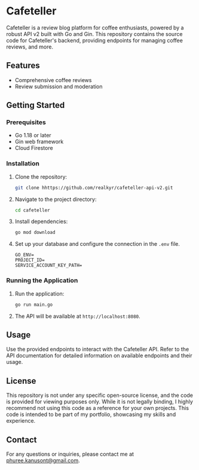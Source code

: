 # Cafeteller

Cafeteller is a review blog platform for coffee enthusiasts, powered by a robust API v2 built with Go and Gin. This repository contains the source code for Cafeteller's backend, providing endpoints for managing coffee reviews, and more.

## Features

- Comprehensive coffee reviews
- Review submission and moderation

## Getting Started

### Prerequisites

- Go 1.18 or later
- Gin web framework
- Cloud Firestore

### Installation

1. Clone the repository:
    ```sh
    git clone hhttps://github.com/realkyr/cafeteller-api-v2.git
    ```
2. Navigate to the project directory:
    ```sh
    cd cafeteller
    ```
3. Install dependencies:
    ```sh
    go mod download
    ```
4. Set up your database and configure the connection in the `.env` file.
   ```dotenv
   GO_ENV=
   PROJECT_ID=
   SERVICE_ACCOUNT_KEY_PATH=
   ```

### Running the Application

1. Run the application:
    ```sh
    go run main.go
    ```

2. The API will be available at `http://localhost:8080`.

## Usage

Use the provided endpoints to interact with the Cafeteller API. Refer to the API documentation for detailed information on available endpoints and their usage.

## License

This repository is not under any specific open-source license, and the code is provided for viewing purposes only. While it is not legally binding, I highly recommend not using this code as a reference for your own projects. This code is intended to be part of my portfolio, showcasing my skills and experience.

## Contact

For any questions or inquiries, please contact me at [phuree.kanusont@gmail.com](mailto:phuree.kanusont@gmail.com).